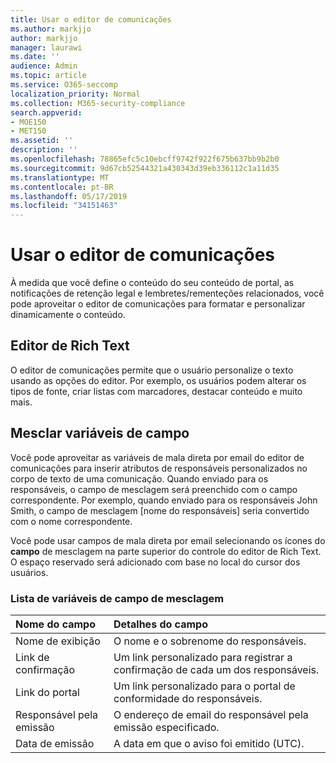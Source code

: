 ```yaml
---
title: Usar o editor de comunicações
ms.author: markjjo
author: markjjo
manager: laurawi
ms.date: ''
audience: Admin
ms.topic: article
ms.service: O365-seccomp
localization_priority: Normal
ms.collection: M365-security-compliance
search.appverid:
- MOE150
- MET150
ms.assetid: ''
description: ''
ms.openlocfilehash: 78865efc5c10ebcff9742f922f675b637bb9b2b0
ms.sourcegitcommit: 9d67cb52544321a430343d39eb336112c1a11d35
ms.translationtype: MT
ms.contentlocale: pt-BR
ms.lasthandoff: 05/17/2019
ms.locfileid: "34151463"
---
```

# <a name="use-the-communications-editor"></a>Usar o editor de comunicações

À medida que você define o conteúdo do seu conteúdo de portal, as notificações de retenção legal e lembretes/rementeções relacionados, você pode aproveitar o editor de comunicações para formatar e personalizar dinamicamente o conteúdo.

## <a name="rich-text-editor"></a>Editor de Rich Text 

O editor de comunicações permite que o usuário personalize o texto usando as opções do editor. Por exemplo, os usuários podem alterar os tipos de fonte, criar listas com marcadores, destacar conteúdo e muito mais. 

## <a name="merge-field-variables"></a>Mesclar variáveis de campo

Você pode aproveitar as variáveis de mala direta por email do editor de comunicações para inserir atributos de responsáveis personalizados no corpo de texto de uma comunicação. Quando enviado para os responsáveis, o campo de mesclagem será preenchido com o campo correspondente. Por exemplo, quando enviado para os responsáveis John Smith, o campo de mesclagem [nome do responsáveis] seria convertido com o nome correspondente. 

Você pode usar campos de mala direta por email selecionando os ícones do **campo** de mesclagem na parte superior do controle do editor de Rich Text. O espaço reservado será adicionado com base no local do cursor dos usuários. 

### <a name="list-of-merge-field-variables"></a>Lista de variáveis de campo de mesclagem

| Nome do campo                  | Detalhes do campo | 
| :------------------- | :------------------- |
| Nome de exibição  | O nome e o sobrenome do responsáveis. | 
| Link de confirmação | Um link personalizado para registrar a confirmação de cada um dos responsáveis.|                 |
| Link do portal     | Um link personalizado para o portal de conformidade do responsáveis.|                |
| Responsável pela emissão                   | O endereço de email do responsável pela emissão especificado.|                   |
| Data de emissão                   | A data em que o aviso foi emitido (UTC).              |